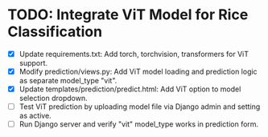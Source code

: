 # TODO: Integrate ViT Model for Rice Classification

- [x] Update requirements.txt: Add torch, torchvision, transformers for ViT support.
- [x] Modify prediction/views.py: Add ViT model loading and prediction logic as separate model_type "vit".
- [x] Update templates/prediction/predict.html: Add ViT option to model selection dropdown.
- [ ] Test ViT prediction by uploading model file via Django admin and setting as active.
- [ ] Run Django server and verify "vit" model_type works in prediction form.
